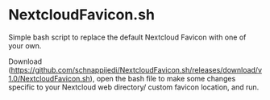 # NextcloudFavicon.sh
Simple bash script to replace the default Nextcloud Favicon with one of your own.

Download (https://github.com/schnappijedi/NextcloudFavicon.sh/releases/download/v1.0/NextcloudFavicon.sh), open the bash file to make some changes specific to your Nextcloud web directory/ custom favicon location, and run.
